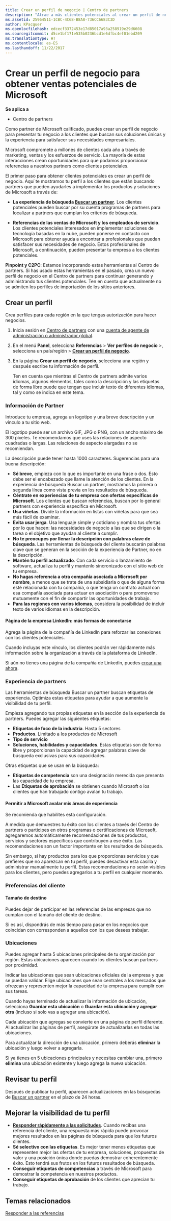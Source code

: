 ```yaml
---
title: Crear un perfil de negocio | Centro de partners
description: "Atrae a más clientes potenciales al crear un perfil de negocio en el Centro de partners."
ms.assetid: 25964511-1CBC-4C68-B8A8-736CC6683C3D
author: KPacquer
ms.openlocfilehash: edcecf3372453e17d85017a93a258919e29d6608
ms.sourcegitcommit: d5ce1bf171e535b0236bcd1e6dfbc4ef01ebd209
ms.translationtype: HT
ms.contentlocale: es-ES
ms.lasthandoff: 11/22/2017
---
```

<!--
FWLink1: https://go.microsoft.com/fwlink/?linkid=838397: Top of page
FWLink2: https://go.microsoft.com/fwlink/?linkid=848635: Top of page (duplicate)
FWLink3: https://go.microsoft.com/fwlink/?linkid=847631: #allow_us_to_endorse_areas_of_expertise
FWLink4: https://go.microsoft.com/fwlink/?linkid=848063: #customer-preferences
FWLink5: https://go.microsoft.com/fwlink/?linkid=848064: #_locations
 -->


# <a name="create-a-business-profile-to-get-sales-leads-from-microsoft"></a>Crear un perfil de negocio para obtener ventas potenciales de Microsoft

**Se aplica a**

-  Centro de partners

Como partner de Microsoft calificado, puedes crear un perfil de negocio para presentar tu negocio a los clientes que buscan sus soluciones únicas y la experiencia para satisfacer sus necesidades empresariales.

Microsoft compromete a millones de clientes cada año a través de marketing, ventas y los esfuerzos de servicio. La mayoría de estas interacciones crean oportunidades para que podamos proporcionar referencias a nuestros partners como clientes potenciales. 

El primer paso para obtener clientes potenciales es crear un perfil de negocio. Aquí te mostramos tu perfil a los clientes que están buscando partners que pueden ayudarles a implementar los productos y soluciones de Microsoft a través de:

*  **La experiencia de búsqueda [Buscar un partner](https://partnercenter.microsoft.com/pcv/search)**. Los clientes potenciales pueden buscar por su cuenta programas de partners para localizar a partners que cumplan los criterios de búsqueda.

*  **Referencias de las ventas de Microsoft y los empleados de servicio**. Los clientes potenciales interesados en implementar soluciones de tecnología basadas en la nube, pueden ponerse en contacto con Microsoft para obtener ayuda a encontrar a profesionales que puedan satisfacer sus necesidades de negocio. Estos profesionales de Microsoft, a continuación, pueden presentar tu empresa a los clientes potenciales.

**Pinpoint y C2PC**: Estamos incorporando estas herramientas al Centro de partners. Si has usado estas herramientas en el pasado, crea un nuevo perfil de negocio en el Centro de partners para continuar generando y administrando tus clientes potenciales. Ten en cuenta que actualmente no se admiten los perfiles de importación de los sitios anteriores. 

## <a name="create-a-profile"></a>Crear un perfil

Crea perfiles para cada región en la que tengas autorización para hacer negocios. 

1.  Inicia sesión en [Centro de partners](http://go.microsoft.com/fwlink/p/?LinkId=808956) con una [cuenta de agente de administración o administrador global](create-user-accounts-and-set-permissions.md).

2.  En el menú **Panel**, selecciona **Referencias** &gt; **Ver perfiles de negocio** &gt;, selecciona un país/región > **[Crear un perfil de negocio](https://partnercenter.microsoft.com/pcv/publishing)**.

3.  En la página **Crear un perfil de negocio**, selecciona una región y después escribe tu información de perfil.
    
    Ten en cuenta que mientras el Centro de partners admite varios idiomas, algunos elementos, tales como la descripción y las etiquetas de forma libre puede que tengan que incluir texto de diferentes idiomas, tal y como se indica en este tema.

### <a href="" id="partner_info"></a>Información de Partner

Introduce tu empresa, agrega un logotipo y una breve descripción y un vínculo a tu sitio web. 

El logotipo puede ser un archivo GIF, JPG o PNG, con un ancho máximo de 300 píxeles. Te recomendamos que uses las relaciones de aspecto cuadradas o largas. Las relaciones de aspecto alargadas no se recomiendan.

La descripción puede tener hasta 1000 caracteres. Sugerencias para una buena descripción: 

*  **Sé breve**, empieza con lo que es importante en una frase o dos. Esto debe ser el encabezado que llame la atención de los clientes. En la experiencia de búsqueda Buscar un partner, mostramos la primera o segunda línea como vista previa en los resultados de búsqueda.
*  **Céntrate en experiencias de tu empresa con ofertas específicas de Microsoft**. Los clientes que buscan referencias, buscan por lo general partners con experiencia específica en Microsoft.
*  **Usa viñetas**. Divide la información en listas con viñetas para que sea más fácil de examinar.
*  **Evita usar jerga**. Usa lenguaje simple y cotidiano y nombra tus ofertas por lo que hacen: las necesidades de negocio a las que se dirigen o la tarea o el objetivo que ayudan al cliente a cumplir.
*  **No te preocupes por llenar la descripción con palabras clave de búsqueda**. Las herramientas de búsqueda del cliente buscarán palabras clave que se generan en la sección de la experiencia de Partner, no en la descripción.
*  **Mantén tu perfil actualizado**. Con cada servicio o lanzamiento de software, actualiza tu perfil y mantenlo sincronizado con el sitio web de tu empresa.
*  **No hagas referencia a otra compañía asociada a Microsoft por nombre**, a menos que se trate de una subsidiaria o que de alguna forma esté relacionada con tu compañía, o que tenga un contrato actual con esa compañía asociada para actuar en asociación o para promoverse mutuamente con el fin de compartir las oportunidades de trabajo.
*  **Para las regiones con varios idiomas**, considera la posibilidad de incluir texto de varios idiomas en la descripción.

#### <a href="" id="linkedin"></a> Página de la empresa LinkedIn: más formas de conectarse

Agrega la página de la compañía de LinkedIn para reforzar las conexiones con los clientes potenciales. 

Cuando incluyas este vínculo, los clientes podrán ver rápidamente más información sobre la organización a través de la plataforma de LinkedIn.

Si aún no tienes una página de la compañía de LinkedIn, puedes [crear una ahora](https://www.linkedin.com/company-beta/setup/new/).

### <a name="partner-expertise"></a>Experiencia de partners

Las herramientas de búsqueda Buscar un partner buscan etiquetas de experiencia. Optimiza estas etiquetas para ayudar a que aumente la visibilidad de tu perfil.

Empieza agregando tus propias etiquetas en la sección de la experiencia de partners. Puedes agregar las siguientes etiquetas: 

*  **Etiquetas de foco de la industria**. Hasta 5 sectores 
*  **Productos**. Limitado a los productos de Microsoft
*  **Tipo de servicio** 
*  **Soluciones, habilidades y capacidades**. Estas etiquetas son de forma libre y proporcionan la capacidad de agregar palabras clave de búsqueda exclusivas para sus capacidades.

Otras etiquetas que se usan en la búsqueda:
*  **Etiquetas de competencia** son una designación merecida que presenta las capacidad de tu empresa.
*  Las **Etiquetas de aprobación** se obtienen cuando Microsoft o los clientes que han trabajado contigo avalan tu trabajo.

#### <a href="" id="#allow_us_to_endorse_areas_of_expertise"></a>Permitir a Microsoft avalar mis áreas de experiencia

Se recomienda que habilites esta configuración. 

A medida que demuestres tu éxito con los clientes a través del Centro de partners o participes en otros programas o certificaciones de Microsoft, agregaremos automáticamente recomendaciones de tus productos, servicios y sectores específicos que contribuyen a ese éxito. Las recomendaciones son un factor importante en los resultados de búsqueda.

Sin embargo, si hay productos para los que proporcionas servicios y que prefieres que no aparezcan en tu perfil, puedes desactivar esta casilla y administrar manualmente tu perfil. Estas recomendaciones no serán visibles para los clientes, pero puedes agregarlos a tu perfil en cualquier momento.

### <a name="customer-preferences"></a>Preferencias del cliente

#### <a href="" id="#target_size"></a>Tamaño de destino

Puedes dejar de participar en las referencias de las empresas que no cumplan con el tamaño del cliente de destino.

Si es así, dispondrás de más tiempo para pasar en los negocios que coincidan con corresponden a aquellos con los que desees trabajar.

### <a href="" id="#locations"></a> Ubicaciones

Puedes agregar hasta 5 ubicaciones principales de tu organización por región. Estas ubicaciones aparecen cuando los clientes buscan partners por proximidad. 

Indicar las ubicaciones que sean ubicaciones oficiales de la empresa y que se puedan validar. Elige ubicaciones que sean centrales a los mercados que ofrezcan y representen mejor la capacidad de tu empresa para cumplir con sus tareas.

Cuando hayas terminado de actualizar la información de ubicación, selecciona **Guardar esta ubicación** o **Guardar esta ubicación y agregar otra** (incluso si solo vas a agregar una ubicación).

Cada ubicación que agregas se convierte en una página de perfil diferente. Al actualizar las páginas de perfil, asegúrate de actualizarlas en todas las ubicaciones.

Para actualizar la dirección de una ubicación, primero deberás **eliminar** la ubicación y luego volver a agregarla.

Si ya tienes en 5 ubicaciones principales y necesitas cambiar una, primero **elimina** una ubicación existente y luego agrega la nueva ubicación.

## <a name="review-your-profile"></a>Revisar tu perfil

Después de publicar tu perfil, aparecen actualizaciones en las búsquedas de [Buscar un partner](https://partnercenter.microsoft.com/pcv/search) en el plazo de 24 horas. 

## <a name="improve-the-visibility-of-your-profile"></a>Mejorar la visibilidad de tu perfil 

*  **[Responder rápidamente a las solicitudes](responding-to-referrals.md)**. Cuando recibas una referencia del cliente, una respuesta más rápida puede provocar mejores resultados en las páginas de búsqueda para que los futuros clientes.
*  **Sé selectivo con las etiquetas**.  Es mejor tener menos etiquetas que representen mejor las ofertas de tu empresa, soluciones, propuestas de valor y una posición única donde puedas demostrar coherentemente éxito.  Esto tendrá sus frutos en los futuros resultados de búsqueda.
*  **Conseguir etiquetas de competencias** a través de Microsoft para demostrar la competencia en nuestros productos.
*  **Conseguir etiquetas de aprobación** de los clientes que aprecian tu trabajo.

## <a name="related-topics"></a>Temas relacionados
[Responder a las referencias](responding-to-referrals.md)